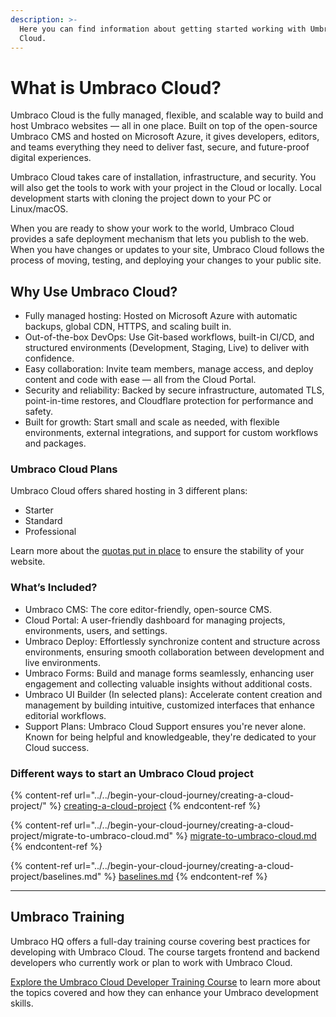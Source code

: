 ```yaml
---
description: >-
  Here you can find information about getting started working with Umbraco
  Cloud.
---
```


# What is Umbraco Cloud?

Umbraco Cloud is the fully managed, flexible, and scalable way to build and host Umbraco websites — all in one place. Built on top of the open-source Umbraco CMS and hosted on Microsoft Azure, it gives developers, editors, and teams everything they need to deliver fast, secure, and future-proof digital experiences.

Umbraco Cloud takes care of installation, infrastructure, and security. You will also get the tools to work with your project in the Cloud or locally. Local development starts with cloning the project down to your PC or Linux/macOS.

When you are ready to show your work to the world, Umbraco Cloud provides a safe deployment mechanism that lets you publish to the web. When you have changes or updates to your site, Umbraco Cloud follows the process of moving, testing, and deploying your changes to your public site.

## Why Use Umbraco Cloud?

*  Fully managed hosting: Hosted on Microsoft Azure with automatic backups, global CDN, HTTPS, and scaling built in.
* Out-of-the-box DevOps: Use Git-based workflows, built-in CI/CD, and structured environments (Development, Staging, Live) to deliver with confidence.
* Easy collaboration: Invite team members, manage access, and deploy content and code with ease — all from the Cloud Portal.&#x20;
* Security and reliability: Backed by secure infrastructure, automated TLS, point-in-time restores, and Cloudflare protection for performance and safety.
* Built for growth: Start small and scale as needed, with flexible environments, external integrations, and support for custom workflows and packages.

### Umbraco Cloud Plans

Umbraco Cloud offers shared hosting in 3 different plans:

* Starter
* Standard
* Professional

Learn more about the [quotas put in place](umbraco-cloud-plans.md) to ensure the stability of your website.

### What’s Included?

*  Umbraco CMS: The core editor-friendly, open-source CMS.
*  Cloud Portal: A user-friendly dashboard for managing projects, environments, users, and settings.
* Umbraco Deploy: Effortlessly synchronize content and structure across environments, ensuring smooth collaboration between development and live environments.
* Umbraco Forms: Build and manage forms seamlessly, enhancing user engagement and collecting valuable insights without additional costs.
* Umbraco UI Builder (In selected plans): Accelerate content creation and management by building intuitive, customized interfaces that enhance editorial workflows.
* Support Plans: Umbraco Cloud Support ensures you're never alone. Known for being helpful and knowledgeable, they're dedicated to your Cloud success.&#x20;

### Different ways to start an Umbraco Cloud project

{% content-ref url="../../begin-your-cloud-journey/creating-a-cloud-project/" %}
[creating-a-cloud-project](../../begin-your-cloud-journey/creating-a-cloud-project/)
{% endcontent-ref %}

{% content-ref url="../../begin-your-cloud-journey/creating-a-cloud-project/migrate-to-umbraco-cloud.md" %}
[migrate-to-umbraco-cloud.md](../../begin-your-cloud-journey/creating-a-cloud-project/migrate-to-umbraco-cloud.md)
{% endcontent-ref %}

{% content-ref url="../../begin-your-cloud-journey/creating-a-cloud-project/baselines.md" %}
[baselines.md](../../begin-your-cloud-journey/creating-a-cloud-project/baselines.md)
{% endcontent-ref %}

***

## Umbraco Training

Umbraco HQ offers a full-day training course covering best practices for developing with Umbraco Cloud. The course targets frontend and backend developers who currently work or plan to work with Umbraco Cloud.

[Explore the Umbraco Cloud Developer Training Course](https://umbraco.com/training/course-details/cloud-developer/) to learn more about the topics covered and how they can enhance your Umbraco development skills.
